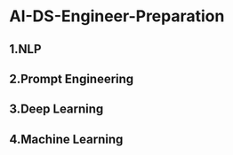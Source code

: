 # AI-DS-Engineer-Preparation

## 1.NLP


## 2.Prompt Engineering

## 3.Deep Learning

## 4.Machine Learning
